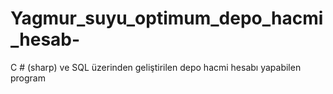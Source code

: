 # Yagmur_suyu_optimum_depo_hacmi_hesab-
C  # (sharp) ve SQL üzerinden geliştirilen depo hacmi hesabı yapabilen program
